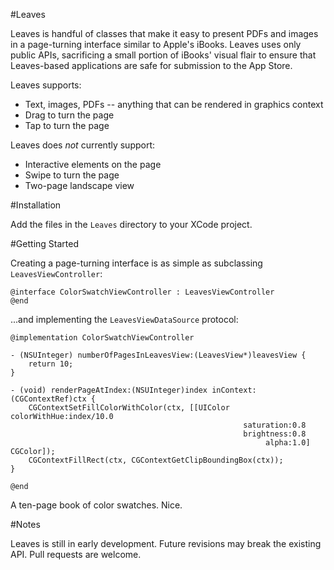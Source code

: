 #Leaves

Leaves is handful of classes that make it easy to present PDFs and images in a page-turning interface similar to Apple's iBooks.  Leaves uses only public APIs, sacrificing a small portion of iBooks' visual flair to ensure that Leaves-based applications are safe for submission to the App Store.

Leaves supports:

- Text, images, PDFs -- anything that can be rendered in graphics context
- Drag to turn the page
- Tap to turn the page

Leaves does *not* currently support:

- Interactive elements on the page
- Swipe to turn the page
- Two-page landscape view

#Installation

Add the files in the `Leaves` directory to your XCode project.

#Getting Started

Creating a page-turning interface is as simple as subclassing `LeavesViewController`:

	@interface ColorSwatchViewController : LeavesViewController
	@end

...and implementing the `LeavesViewDataSource` protocol:

	@implementation ColorSwatchViewController

	- (NSUInteger) numberOfPagesInLeavesView:(LeavesView*)leavesView {
		return 10;
	}

	- (void) renderPageAtIndex:(NSUInteger)index inContext:(CGContextRef)ctx {
		CGContextSetFillColorWithColor(ctx, [[UIColor colorWithHue:index/10.0 
														saturation:0.8
														brightness:0.8 
															 alpha:1.0] CGColor]);
		CGContextFillRect(ctx, CGContextGetClipBoundingBox(ctx));
	}

	@end

A ten-page book of color swatches.  Nice.

#Notes

Leaves is still in early development. Future revisions may break the existing API.  Pull requests are welcome.